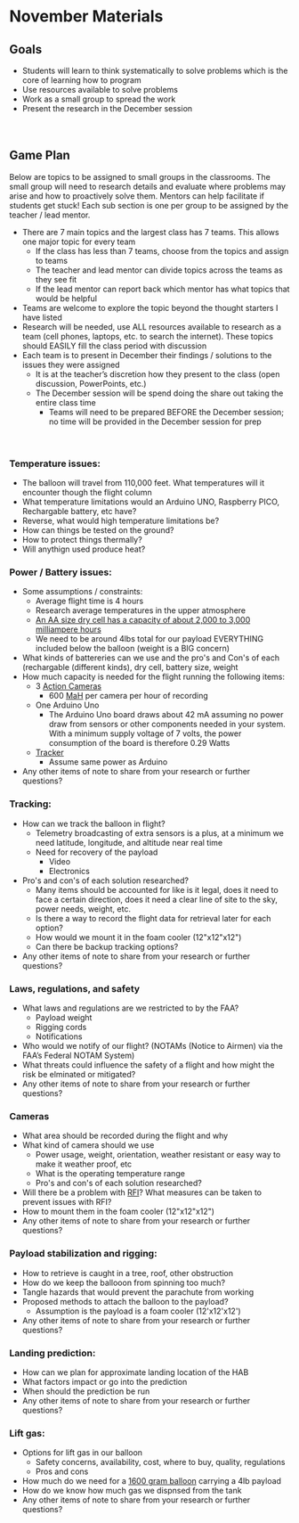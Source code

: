# November Materials

## Goals

- Students will learn to think systematically to solve problems which is the core of learning how to program
- Use resources available to solve problems
- Work as a small group to spread the work
- Present the research in the December session
<br><br><br>
## Game Plan

Below are topics to be assigned to small groups in the classrooms. The small group will need to research details and evaluate where problems may arise and how to proactively solve them. Mentors can help facilitate if students get stuck! Each sub section is one per group to be assigned by the teacher / lead mentor.

-	There are 7 main topics and the largest class has 7 teams. This allows one major topic for every team
    -	If the class has less than 7 teams, choose from the topics and assign to teams
    -	The teacher and lead mentor can divide topics across the teams as they see fit
    -	If the lead mentor can report back which mentor has what topics that would be helpful
-	Teams are welcome to explore the topic beyond the thought starters I have listed
-	Research will be needed, use ALL resources available to research as a team (cell phones, laptops, etc. to search the internet). These topics should EASILY fill the class period with discussion
-	Each team is to present in December their findings / solutions to the issues they were assigned
    -	It is at the teacher’s discretion how they present to the class (open discussion, PowerPoints, etc.)
    -	The December session will be spend doing the share out taking the entire class time
        -	Teams will need to be prepared BEFORE the December session; no time will be provided in the December session for prep
<br><br><br>
### Temperature issues:
  - The balloon will travel from 110,000 feet. What temperatures will it encounter though the flight column
  - What temperature limitations would an Arduino UNO, Raspberry PICO, Rechargable battery, etc have?
  - Reverse, what would high temperature limitations be?
  - How can things be tested on the ground?
  - How to protect things thermally?
  - Will anythign used produce heat?

### Power / Battery issues:
  - Some assumptions / constraints:
    - Average flight time is 4 hours
    - Research average temperatures in the upper atmosphere
    - [An AA size dry cell has a capacity of about 2,000 to 3,000 milliampere hours](https://en.wikipedia.org/wiki/Ampere_hour)
    - We need to be around 4lbs total for our payload EVERYTHING included below the balloon (weight is a BIG concern)
  - What kinds of battereries can we use and the pro's and Con's of each (rechargable (different kinds), dry cell, battery size, weight 
  - How much capacity is needed for the flight running the following items:
    - 3 [Action Cameras](https://smile.amazon.com/AKASO-Control-Waterproof-Adjustable-Accessories/dp/B07J4TNYV8/ref=sxin_14_pa_sp_search_thematic_sspa?content-id=amzn1.sym.b5b80b36-fed9-4412-8be2-fe5bba09d25a%3Aamzn1.sym.b5b80b36-fed9-4412-8be2-fe5bba09d25a&crid=2M1SZIIOA5ZR&cv_ct_cx=action+camera&keywords=action+camera&pd_rd_i=B07J4TNYV8&pd_rd_r=eb4d6768-709a-4d5e-af3a-9e4d86fc982d&pd_rd_w=PfzEZ&pd_rd_wg=3vTGD&pf_rd_p=b5b80b36-fed9-4412-8be2-fe5bba09d25a&pf_rd_r=VVC8M2TJC22MBTH2J5ZE&qid=1667488279&qu=eyJxc2MiOiI2LjQ0IiwicXNhIjoiNi4wMiIsInFzcCI6IjUuMzgifQ%3D%3D&sprefix=action+came%2Caps%2C204&sr=1-3-a73d1c8c-2fd2-4f19-aa41-2df022bcb241-spons&ufe=app_do%3Aamzn1.fos.f5122f16-c3e8-4386-bf32-63e904010ad0&psc=1)
      - 600 [MaH](https://en.wikipedia.org/wiki/Ampere_hour) per camera per hour of recording
    - One Arduino Uno 
      - The Arduino Uno board draws about 42 mA assuming no power draw from sensors or other components needed in your system. With a minimum supply voltage of 7 volts, the power consumption of the board is therefore 0.29 Watts
    - [Tracker](http://qrp-labs.com/lightaprsw2)
      - Assume same power as Arduino 
  - Any other items of note to share from your research or further questions?

### Tracking:
  - How can we track the balloon in flight?
    - Telemetry broadcasting of extra sensors is a plus, at a minimum we need latitude, longitude, and altitude near real time
    - Need for recovery of the payload
      - Video
      - Electronics
  - Pro's and con's of each solution researched?
    - Many items should be accounted for like is it legal, does it need to face a certain direction, does it need a clear line of site to the sky, power needs, weight, etc.
    - Is there a way to record the flight data for retrieval later for each option?
    - How would we mount it in the foam cooler (12"x12"x12")
    - Can there be backup tracking options?
  - Any other items of note to share from your research or further questions?


### Laws, regulations, and safety
  - What laws and regulations are we restricted to by the FAA?
    - Payload weight
    - Rigging cords
    - Notifications
  - Who would we notify of our flight? (NOTAMs (Notice to Airmen) via the FAA’s Federal NOTAM System)
  - What threats could influence the safety of a flight and how might the risk be elminated or mitigated? 
  - Any other items of note to share from your research or further questions?


### Cameras
  - What area should be recorded during the flight and why
  - What kind of camera should we use
    - Power usage, weight, orientation, weather resistant or easy way to make it weather proof, etc
    - What is the operating temperature range
    - Pro's and con's of each solution researched?
  - Will there be a problem with [RFI](https://en.wikipedia.org/wiki/Radio_frequency)? What measures can be taken to prevent issues with RFI?
  - How to mount them in the foam cooler (12"x12"x12")
  - Any other items of note to share from your research or further questions?


### Payload stabilization and rigging:
  - How to retrieve is caught in a tree, roof, other obstruction
  - How do we keep the ballooon from spinning too much?
  - Tangle hazards that would prevent the parachute from working
  - Proposed methods to attach the balloon to the payload?
    - Assumption is the payload is a foam cooler (12'x12'x12')
  - Any other items of note to share from your research or further questions?



### Landing prediction:
  - How can we plan for approximate landing location of the HAB
  - What factors impact or go into the prediction
  - When should the prediction be run
  - Any other items of note to share from your research or further questions?



### Lift gas:
  - Options for lift gas in our balloon
    - Safety concerns, availability, cost, where to buy, quality, regulations
    - Pros and cons
  - How much do we need for a [1600 gram balloon](https://www.kaymont.com/_files/ugd/a13aac_8b84755b308c473b8ac99f1dc39b80e1.pdf) carrying a 4lb payload
  - How do we know how much gas we dispnsed from the tank
  - Any other items of note to share from your research or further questions?
